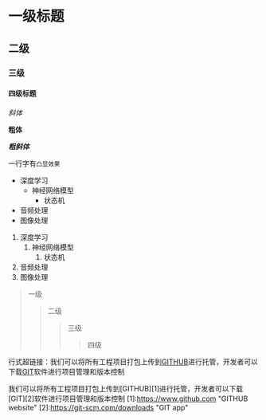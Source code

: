 # 一级标题

## 二级

### 三级

#### 四级标题


*斜体*

**粗体**

***粗斜体***

一行字有`凸显效果`

* 深度学习
  * 神经网络模型
    * 状态机
* 音频处理
* 图像处理

1. 深度学习
    1. 神经网络模型
        1. 状态机
2. 音频处理
3. 图像处理

>一级
>>二级
>>>三级
>>>>四级

行式超链接：我们可以将所有工程项目打包上传到[GITHUB](https://www.github.com "GITHUB website")进行托管，开发者可以下载[GIT](https://git-scm.com/downloads "GIT app")软件进行项目管理和版本控制

我们可以将所有工程项目打包上传到[GITHUB][1]进行托管，开发者可以下载[GIT][2]软件进行项目管理和版本控制
[1]:https://www.github.com "GITHUB website"
[2]:https://git-scm.com/downloads "GIT app"

